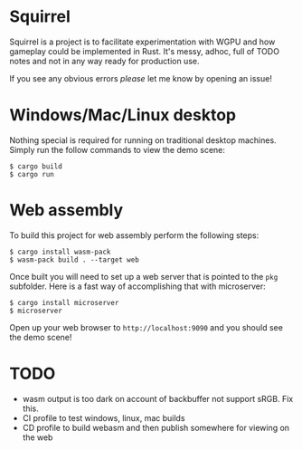 # Squirrel
Squirrel is a project is to facilitate experimentation with WGPU and how gameplay
could be implemented in Rust. It's messy, adhoc, full of TODO notes and not in any way
ready for production use.

If you see any obvious errors _please_ let me know by opening an issue!

# Windows/Mac/Linux desktop
Nothing special is required for running on traditional desktop machines. Simply
run the follow commands to view the demo scene:

```
$ cargo build
$ cargo run
```

# Web assembly
To build this project for web assembly perform the following steps:
```
$ cargo install wasm-pack
$ wasm-pack build . --target web
```

Once built you will need to set up a web server that is pointed to the `pkg`
subfolder. Here is a fast way of accomplishing that with microserver:

```
$ cargo install microserver 
$ microserver
```

Open up your web browser to `http://localhost:9090` and you should see the
demo scene!

# TODO
- wasm output is too dark on account of backbuffer not support sRGB. Fix this.
- CI profile to test windows, linux, mac builds
- CD profile to build webasm and then publish somewhere for viewing on the web